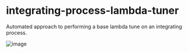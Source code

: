 # integrating-process-lambda-tuner
Automated approach to performing a base lambda tune on an integrating process.



![image](https://github.com/owen-gervais/integrating-process-lambda-tuner/assets/60107914/7f1b8bea-617d-4778-a9aa-449c0236a5d5)
